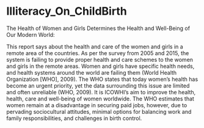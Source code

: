 # Illiteracy_On_ChildBirth
The Health of Women and Girls Determines the Health and Well-Being of Our Modern World:

This report says about the health and care of the women and girls in a remote area of the countries. 
As per the survey from 2005 and 2015, the system is failing to provide proper health and care schemes to the women and girls in the remote areas.
Women and girls have specific health needs, and health systems around the world are failing them (World Health Organization [WHO], 2009). 
The WHO states that today women’s health has become an urgent priority, yet the data surrounding this issue are limited and often unreliable (WHO, 2009). It is ICOWHI’s aim to improve the health, health, care and well-being of women worldwide.
The WHO estimates that women remain at a disadvantage in securing paid jobs, however, due to pervading sociocultural attitudes, minimal options for balancing work and family responsibilities, and challenges in birth control.
